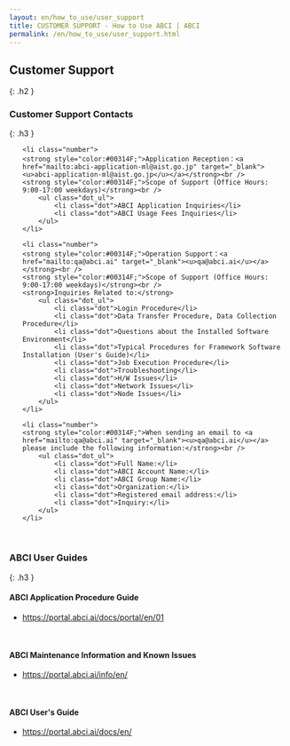 ```yaml
---
layout: en/how_to_use/user_support
title: CUSTOMER SUPPORT - How to Use ABCI | ABCI
permalink: /en/how_to_use/user_support.html
---
```



## Customer Support
{: .h2 }


### Customer Support Contacts
{: .h3 }

<ul class="number_ul">

	<li class="number">
	<strong style="color:#00314F;">Application Reception：<a href="mailto:abci-application-ml@aist.go.jp" target="_blank"><u>abci-application-ml@aist.go.jp</u></a></strong><br />
	<strong style="color:#00314F;">Scope of Support (Office Hours: 9:00-17:00 weekdays)</strong><br />
		<ul class="dot_ul">
			<li class="dot">ABCI Application Inquiries</li>
			<li class="dot">ABCI Usage Fees Inquiries</li>
		</ul>
	</li>

	<li class="number">
	<strong style="color:#00314F;">Operation Support：<a href="mailto:qa@abci.ai" target="_blank"><u>qa@abci.ai</u></a></strong><br />
	<strong style="color:#00314F;">Scope of Support (Office Hours: 9:00-17:00 weekdays)</strong><br />
	<strong>Inquiries Related to:</strong>
		<ul class="dot_ul">
			<li class="dot">Login Procedure</li>
			<li class="dot">Data Transfer Procedure, Data Collection Procedure</li>
			<li class="dot">Questions about the Installed Software Environment</li>
			<li class="dot">Typical Procedures for Framework Software Installation (User's Guide)</li>
			<li class="dot">Job Execution Procedure</li>
			<li class="dot">Troubleshooting</li>
			<li class="dot">H/W Issues</li>
			<li class="dot">Network Issues</li>
			<li class="dot">Node Issues</li>
		</ul>
	</li>

	<li class="number">
	<strong style="color:#00314F;">When sending an email to <a href="mailto:qa@abci.ai" target="_blank"><u>qa@abci.ai</u></a> please include the following information:</strong><br />
		<ul class="dot_ul">
			<li class="dot">Full Name:</li>
			<li class="dot">ABCI Account Name:</li>
			<li class="dot">ABCI Group Name:</li>
			<li class="dot">Organization:</li>
			<li class="dot">Registered email address:</li>
			<li class="dot">Inquiry:</li>
		</ul>
	</li>

</ul>
<br />


### ABCI User Guides
{: .h3 }

<h4 class="h4">ABCI Application Procedure Guide</h4>

<ul class="dot_ul">
<li class="dot"> <a href="https://portal.abci.ai/docs/portal/en/01" target="_blank"><u>https://portal.abci.ai/docs/portal/en/01</u></a></li>
</ul>
<br />

<h4 class="h4">ABCI Maintenance Information and Known Issues</h4>

<ul class="dot_ul">
<li class="dot"><a href="https://portal.abci.ai/info/en/" target="_blank"><u>https://portal.abci.ai/info/en/</u></a></li>
</ul>

<br />
<h4 class="h4">ABCI User's Guide</h4>

<ul class="dot_ul">
<li class="dot"><a href="https://portal.abci.ai/docs/en/" target="_blank"><u>https://portal.abci.ai/docs/en/</u></a></li>
</ul>


